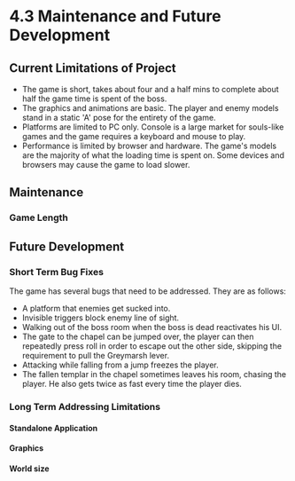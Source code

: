 # 4.3 Maintenance and Future Development

## Current Limitations of Project

* The game is short, takes about four and a half mins to complete about half the game time is spent of the boss.
* The graphics and animations are basic. The player and enemy models stand in a static 'A' pose for the entirety of the game.
* Platforms are limited to PC only. Console is a large market for souls-like games and the game requires a keyboard and mouse to play.
* Performance is limited by browser and hardware. The game's models are the majority of what the loading time is spent on. Some devices and browsers may cause the game to load slower.

## Maintenance

### Game Length



## Future Development

### Short Term Bug Fixes

The game has several bugs that need to be addressed. They are as follows:

* A platform that enemies get sucked into.
* Invisible triggers block enemy line of sight.
* Walking out of the boss room when the boss is dead reactivates his UI.
* The gate to the chapel can be jumped over, the player can then repeatedly press roll in order to escape out the other side, skipping the requirement to pull the Greymarsh lever.
* Attacking while falling from a jump freezes the player.
* The fallen templar in the chapel sometimes leaves his room, chasing the player. He also gets twice as fast every time the player dies.

### Long Term Addressing Limitations

#### Standalone Application

#### Graphics

#### World size
